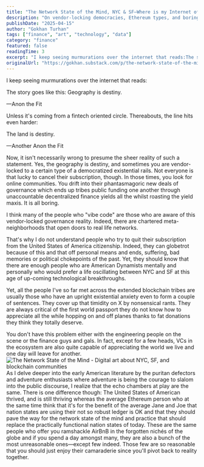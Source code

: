 ```yaml
---
title: "The Network State of the Mind, NYC & SF—Where is my Internet of Liquidity?"
description: "On vendor-locking democracies, Ethereum types, and boring tribes."
publishDate: "2025-04-15"
author: "Gokhan Turhan"
tags: ["finance", "art", "technology", "data"]
category: "finance"
featured: false
readingTime: 3
excerpt: "I keep seeing murmurations over the internet that reads:The story goes like this: Geography is destiny.—Anon the FitUnless it's coming from a fintech oriented circle. Thereabouts, the line..."
originalUrl: "https://gokhan.substack.com/p/the-network-state-of-the-mind-nyc"
---
```


I keep seeing murmurations over the internet that reads:

The story goes like this: Geography is destiny.

—Anon the Fit

Unless it's coming from a fintech oriented circle. Thereabouts, the line hits even harder:

The land is destiny.

—Another Anon the Fit

Now, it isn't necessarily wrong to presume the sheer reality of such a statement. Yes, the geography is destiny, and sometimes you are vendor-locked to a certain type of a democratized existential rails. Not everyone is that lucky to cancel their subscription, though. In those times, you look for online communities. You drift into their phantasmagoric new deals of governance which ends up tribes public funding one another through unaccountable decentralized finance yields all the whilst roasting the yield maxis. It is all boring.

I think many of the people who "vibe code" are those who are aware of this vendor-locked governance reality. Indeed, there are chartered meta-neighborhoods that open doors to real life networks.

That's why I do not understand people who try to quit their subscription from the United States of America citizenship. Indeed, they can globetrot because of this and that off personal means and ends, suffering, bad memories or political chokepoints of the past. Yet, they should know that there are enough people who are American Dynamists mentally and personally who would prefer a life oscillating between NYC and SF at this age of up-coming technological breakthroughs.

Yet, all the people I've so far met across the extended blockchain tribes are usually those who have an upright existential anxiety even to form a couple of sentences. They cover up that timidity on X by nonsensical rants. They are always critical of the first world passport they do not know how to appreciate all the while hopping on and off planes thanks to fat donations they think they totally deserve.

You don't have this problem either with the engineering people on the scene or the finance guys and gals. In fact, except for a few heads, VCs in the ecosystem are also quite capable of appreciating the world we live and one day will leave for another.
![The Network State of the Mind - Digital art about NYC, SF, and blockchain communities](/blog/images/the-network-state-of-the-mind-nyc-sfwhere-is-my-internet-of-liquidity-1752996708602.jpeg)
As I delve deeper into the early American literature by the puritan defectors and adventure enthusiasts where adventure is being the courage to slalom into the public discourse, I realize that the echo chambers at play are the same. There is one difference though: The United States of American thrived, and is still thriving whereas the average Ethereum person who at the same time think that it's for the benefit of the average Jane and Joe that nation states are using their not so robust ledger is OK and that they should pave the way for the network state of the mind and practice that should replace the practically functional nation states of today. These are the same people who offer you ramshackle AirBnB in the forgotten nichés of the globe and if you spend a day amongst many, they are also a bunch of the most unreasonable ones—except few indeed. Those few are so reasonable that you should just enjoy their camaraderie since you'll pivot back to reality together.